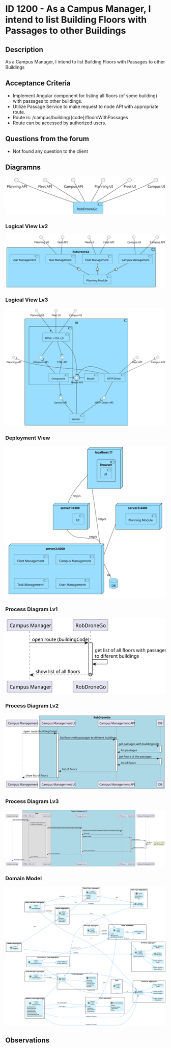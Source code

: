 # ID 1200 - As a Campus Manager, I intend to list Building Floors with Passages to other Buildings

## Description
As a Campus Manager, I intend to list Building Floors with Passages to other Buildings

## Acceptance Criteria

* Implement Angular component for listing all floors (of some building) with passages to other buildings.
* Utilize Passage Service to make request to node API with appropriate route.
* Route is: /campus/building/{code}/floorsWithPassages
* Route can be accessed by authorized users.

## Questions from the forum

* Not found any question to the client

## Diagramns

![LV Lv1](../../Sprint%20B%20diagrams/level_1/Logical%20View%20Lv1.svg)

### Logical View Lv2
![LV Lv2](../../Sprint%20B%20diagrams/level_2/Logical%20View%20Lv2.svg)

### Logical View Lv3
![LV Lv3](../../Sprint%20B%20diagrams/level_3/Logical%20View%20lv3.svg)

### Deployment View
![DV Lv1](../../Sprint%20B%20diagrams/Physical%20View.svg)

### Process Diagram Lv1
![SD Lv1](./SD%20Lv1.svg)

### Process Diagram Lv2
![SD Lv2](./SD%20Lv2.svg)

### Process Diagram Lv3
![SD Lv3](./SD%20Lv3.svg)

### Domain Model
![DM](../../diagrams/DM.png)

## Observations